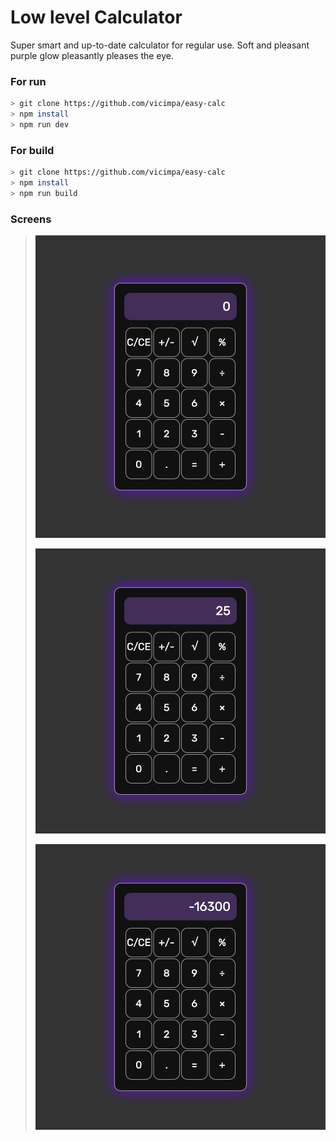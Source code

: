 # Low level Calculator

Super smart and up-to-date calculator for regular use. Soft and pleasant purple glow pleasantly pleases the eye.

### For run
```bash
> git clone https://github.com/vicimpa/easy-calc
> npm install
> npm run dev
```

### For build
```bash
> git clone https://github.com/vicimpa/easy-calc
> npm install
> npm run build
```

### Screens

>
> ![Screen 1](./screens/s1.png)
>
>
> ![Screen 2](./screens/s2.png)
>
>
> ![Screen 3](./screens/s3.png)
>


